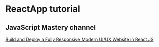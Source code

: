 # ReactApp tutorial

## JavaScript Mastery channel

[Build and Deploy a Fully Responsive Modern UI/UX Website in React JS](https://www.youtube.com/watch?v=LMagNcngvcU)

